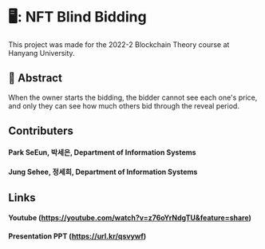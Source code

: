 # 🖥️: NFT Blind Bidding
This project was made for the 2022-2 Blockchain Theory course at Hanyang University.<div>

## :pushpin: Abstract
When the owner starts the bidding, the bidder cannot see each one's price, and only they can see how much others bid through the reveal period.

## Contributers
#### Park SeEun, 박세은, Department of Information Systems 
#### Jung Sehee, 정세희, Department of Information Systems <div>
  
## Links
#### Youtube (https://youtube.com/watch?v=z76oYrNdgTU&feature=share)
#### Presentation PPT (https://url.kr/qsvywf) 
